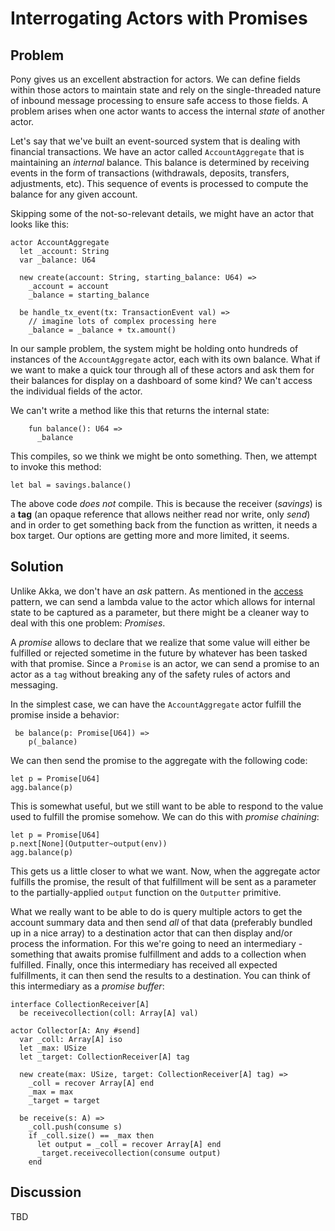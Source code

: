 # Interrogating Actors with Promises

## Problem
Pony gives us an excellent abstraction for actors. We can define fields within those actors to maintain state and rely on the single-threaded nature of inbound message processing to ensure safe access to those fields. A problem arises when one actor wants to access the internal _state_ of another actor.

Let's say that we've built an event-sourced system that is dealing with financial transactions. We have an actor called `AccountAggregate` that is maintaining an _internal_ balance. This balance is determined by receiving events in the form of transactions (withdrawals, deposits, transfers, adjustments, etc). This sequence of events is processed to compute the balance for any given account.

Skipping some of the not-so-relevant details, we might have an actor that looks like this:

```pony
actor AccountAggregate
  let _account: String
  var _balance: U64
  
  new create(account: String, starting_balance: U64) =>
    _account = account
    _balance = starting_balance
    
  be handle_tx_event(tx: TransactionEvent val) =>
    // imagine lots of complex processing here
    _balance = _balance + tx.amount()
```
In our sample problem, the system might be holding onto hundreds of instances of the `AccountAggregate` actor, each with its own balance. What if we want to make a quick tour through all of these actors and ask them for their balances for display on a dashboard of some kind? We can't access the individual fields of the actor.

We can't write a method like this that returns the internal state:
```pony
    fun balance(): U64 =>
      _balance
```
This compiles, so we think we might be onto something. Then, we attempt to invoke this method:
```pony
let bal = savings.balance()
```
The above code _does not_ compile. This is because the receiver (_savings_) is a **tag** (an opaque reference that allows neither read nor write, only _send_) and in order to get something back from the function as written, it needs a box target. Our options are getting more and more limited, it seems.

## Solution
Unlike Akka, we don't have an _ask_ pattern. As mentioned in the [access](./access.md) pattern, we can send a lambda value to the actor which allows for internal state to be captured as a parameter, but there might be a cleaner way to deal with this one problem: _Promises_.

A _promise_ allows to declare that we realize that some value will either be fulfilled or rejected sometime in the future by whatever has been tasked with that promise. Since a `Promise` is an actor, we can send a promise to an actor as a `tag` without breaking any of the safety rules of actors and messaging.

In the simplest case, we can have the `AccountAggregate` actor fulfill the promise inside a behavior:

```pony
 be balance(p: Promise[U64]) =>
    p(_balance)
```
We can then send the promise to the aggregate with the following code:

```pony
let p = Promise[U64]
agg.balance(p)
```
This is somewhat useful, but we still want to be able to respond to the value used to fulfill the promise somehow. We can do this with _promise chaining_:

```pony
let p = Promise[U64]
p.next[None](Outputter~output(env))
agg.balance(p)
```
This gets us a little closer to what we want. Now, when the aggregate actor fulfills the promise, the result of that fulfillment will be sent as a parameter to the partially-applied `output` function on the `Outputter` primitive.

What we really want to be able to do is query multiple actors to get the account summary data and then send _all_ of that data (preferably bundled up in a nice array) to a destination actor that can then display and/or process the information. For this we're going to need an intermediary - something that awaits promise fulfillment and adds to a collection when fulfilled. Finally, once this intermediary has received all expected fulfillments, it can then send the results to a destination. You can think of this intermediary as a _promise buffer_:

```pony
interface CollectionReceiver[A]
  be receivecollection(coll: Array[A] val)
  
actor Collector[A: Any #send]  
  var _coll: Array[A] iso
  let _max: USize
  let _target: CollectionReceiver[A] tag
  
  new create(max: USize, target: CollectionReceiver[A] tag) =>    
    _coll = recover Array[A] end
    _max = max
    _target = target
    
  be receive(s: A) =>
    _coll.push(consume s)    
    if _coll.size() == _max then      
      let output = _coll = recover Array[A] end
      _target.receivecollection(consume output)
    end
```

## Discussion
TBD
